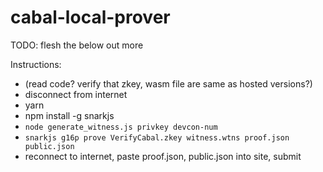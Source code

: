 # cabal-local-prover

TODO: flesh the below out more

Instructions:
- (read code? verify that zkey, wasm file are same as hosted versions?)
- disconnect from internet
- yarn
- npm install -g snarkjs
- `node generate_witness.js privkey devcon-num`
- `snarkjs g16p prove VerifyCabal.zkey witness.wtns proof.json public.json`
- reconnect to internet, paste proof.json, public.json into site, submit
